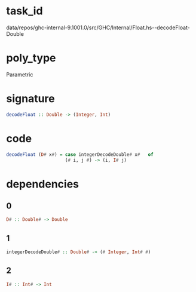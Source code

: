 
# task_id
data/repos/ghc-internal-9.1001.0/src/GHC/Internal/Float.hs--decodeFloat-Double

# poly_type
Parametric

# signature
```haskell
decodeFloat :: Double -> (Integer, Int)
```   

# code
```haskell
decodeFloat (D# x#) = case integerDecodeDouble# x#   of
                      (# i, j #) -> (i, I# j)
```

# dependencies
## 0
```haskell
D# :: Double# -> Double
```
## 1
```haskell
integerDecodeDouble# :: Double# -> (# Integer, Int# #)
```
## 2
```haskell
I# :: Int# -> Int
```